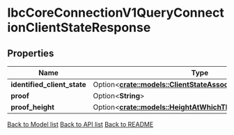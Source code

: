 # IbcCoreConnectionV1QueryConnectionClientStateResponse

## Properties

Name | Type | Description | Notes
------------ | ------------- | ------------- | -------------
**identified_client_state** | Option<[**crate::models::ClientStateAssociatedWithTheChannel**](client_state_associated_with_the_channel.md)> |  | [optional]
**proof** | Option<**String**> |  | [optional]
**proof_height** | Option<[**crate::models::HeightAtWhichTheProofWasRetrieved**](height_at_which_the_proof_was_retrieved.md)> |  | [optional]

[Back to Model list](../README.md#documentation-for-models) [Back to API list](../README.md#documentation-for-api-endpoints) [Back to README](../README.md)


